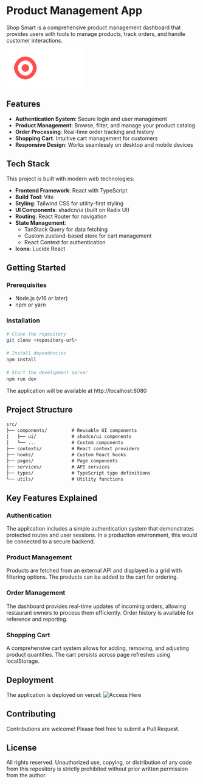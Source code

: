 
# Product Management App

Shop Smart is a comprehensive product management dashboard that provides users with tools to manage products, track orders, and handle customer interactions.

![App Dashboard](/public/logo.svg)

## Features

- **Authentication System**: Secure login and user management
- **Product Management**: Browse, filter, and manage your product catalog
- **Order Processing**: Real-time order tracking and history
- **Shopping Cart**: Intuitive cart management for customers
- **Responsive Design**: Works seamlessly on desktop and mobile devices

## Tech Stack

This project is built with modern web technologies:

- **Frontend Framework**: React with TypeScript
- **Build Tool**: Vite
- **Styling**: Tailwind CSS for utility-first styling
- **UI Components**: shadcn/ui (built on Radix UI)
- **Routing**: React Router for navigation
- **State Management**: 
  - TanStack Query for data fetching
  - Custom zustand-based store for cart management
  - React Context for authentication
- **Icons**: Lucide React

## Getting Started

### Prerequisites

- Node.js (v16 or later)
- npm or yarn

### Installation

```bash
# Clone the repository
git clone <repository-url>

# Install dependencies
npm install

# Start the development server
npm run dev
```

The application will be available at http://localhost:8080

## Project Structure

```
src/
├── components/         # Reusable UI components
│   ├── ui/             # shadcn/ui components
│   └── ...             # Custom components
├── contexts/           # React context providers
├── hooks/              # Custom React hooks
├── pages/              # Page components
├── services/           # API services
├── types/              # TypeScript type definitions
└── utils/              # Utility functions
```

## Key Features Explained

### Authentication

The application includes a simple authentication system that demonstrates protected routes and user sessions. In a production environment, this would be connected to a secure backend.

### Product Management

Products are fetched from an external API and displayed in a grid with filtering options. The products can be added to the cart for ordering.

### Order Management

The dashboard provides real-time updates of incoming orders, allowing restaurant owners to process them efficiently. Order history is available for reference and reporting.

### Shopping Cart

A comprehensive cart system allows for adding, removing, and adjusting product quantities. The cart persists across page refreshes using localStorage.

## Deployment

The application is deployed on vercel:
![Access Here](https://vercelink.com)

## Contributing

Contributions are welcome! Please feel free to submit a Pull Request.

## License

All rights reserved. Unauthorized use, copying, or distribution of any code from this repository is strictly prohibited without prior written permission from the author.
